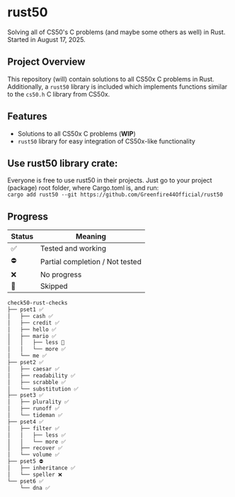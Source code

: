 # rust50
Solving all of CS50's C problems (and maybe some others as well) in Rust.
Started in August 17, 2025.

## Project Overview
This repository (will) contain solutions to all CS50x C problems in Rust. Additionally, a `rust50` library is included which implements functions similar to the `cs50.h` C library from CS50x.

## Features
- Solutions to all CS50x C problems (**WIP**)
- `rust50` library for easy integration of CS50x-like functionality

## Use rust50 library crate:
Everyone is free to use rust50 in their projects. Just go to your project (package) root folder, where Cargo.toml is, and run:\
```cargo add rust50 --git https://github.com/Greenfire44Official/rust50```

## Progress

| Status | Meaning |
|--------|---------|
| ✅     | Tested and working |
| ⛔️     | Partial completion / Not tested |
| ❌     | No progress |
| 🚫     | Skipped |

```bash
check50-rust-checks
├── pset1 ✅
│   ├── cash ✅
│   ├── credit ✅
│   ├── hello ✅
│   ├── mario ✅
│   │   ├── less 🚫
│   │   └── more ✅
│   └── me ✅
├── pset2 ✅
│   ├── caesar ✅
│   ├── readability ✅
│   ├── scrabble ✅
│   └── substitution ✅
├── pset3 ✅
│   ├── plurality ✅ 
│   ├── runoff ✅
│   └── tideman ✅
├── pset4 ✅
│   ├── filter ✅
│   │   ├── less ✅
│   │   └── more ✅
│   ├── recover ✅
│   └── volume ✅
├── pset5 ⛔️
│   ├── inheritance ✅
│   └── speller ❌
└── pset6 ✅
    └── dna ✅
```
